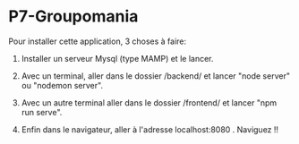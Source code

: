 # P7-Groupomania
Pour installer cette application, 3 choses à faire:

1) Installer un serveur Mysql (type MAMP) et le lancer.

2) Avec un terminal, aller dans le dossier /backend/ et lancer "node server" ou "nodemon server".

3) Avec un autre terminal aller dans le dossier /frontend/ et lancer "npm run serve".

4) Enfin dans le navigateur, aller à l'adresse localhost:8080 . Naviguez !!
